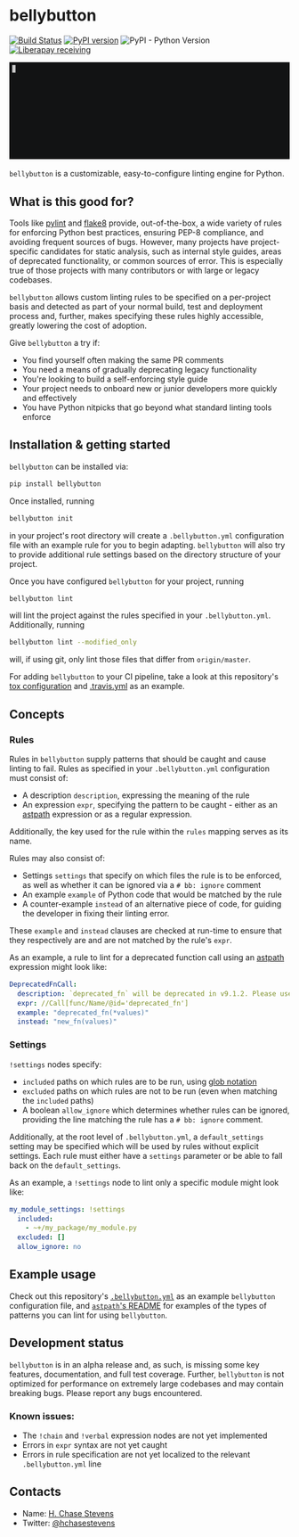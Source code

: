 # bellybutton

[![Build Status](https://travis-ci.org/hchasestevens/bellybutton.svg?branch=master)](https://travis-ci.org/hchasestevens/bellybutton) [![PyPI version](https://badge.fury.io/py/bellybutton.svg)](https://badge.fury.io/py/bellybutton) ![PyPI - Python Version](https://img.shields.io/pypi/pyversions/bellybutton.svg) [![Liberapay receiving](https://img.shields.io/liberapay/receives/hchasestevens.svg)](https://liberapay.com/hchasestevens/)

<img src="demo.gif" width="642">

`bellybutton` is a customizable, easy-to-configure linting engine for Python. 

## What is this good for?

Tools like [pylint](https://www.pylint.org/) and [flake8](http://flake8.pycqa.org/en/latest/#) provide, 
out-of-the-box, a wide variety of rules for enforcing Python best practices, ensuring PEP-8 compliance, 
and avoiding frequent sources of bugs. However, many projects have project-specific candidates for 
static analysis, such as internal style guides, areas of deprecated functionality, or common sources 
of error. This is especially true of those projects with many contributors or with large or legacy 
codebases.

`bellybutton` allows custom linting rules to be specified on a per-project basis and detected as part of
your normal build, test and deployment process and, further, makes specifying these rules highly 
accessible, greatly lowering the cost of adoption.

Give `bellybutton` a try if:
* You find yourself often making the same PR comments
* You need a means of gradually deprecating legacy functionality
* You're looking to build a self-enforcing style guide
* Your project needs to onboard new or junior developers more quickly and effectively
* You have Python nitpicks that go beyond what standard linting tools enforce

## Installation & getting started 

`bellybutton` can be installed via:
```bash
pip install bellybutton
```

Once installed, running
```bash
bellybutton init
```
in your project's root directory will create a `.bellybutton.yml` configuration file with an example 
rule for you to begin adapting. `bellybutton` will also try to provide additional rule settings based
on the directory structure of your project.

Once you have configured `bellybutton` for your project, running 
```bash
bellybutton lint
```
will lint the project against the rules specified in your `.bellybutton.yml`. Additionally, running
```bash
bellybutton lint --modified_only
```
will, if using git, only lint those files that differ from `origin/master`.

For adding `bellybutton` to your CI pipeline, take a look at this repository's [tox configuration](tox.ini)
and [.travis.yml](.travis.yml) as an example.

## Concepts

### Rules

Rules in `bellybutton` supply patterns that should be caught and cause linting to fail. Rules as specified
in your `.bellybutton.yml` configuration must consist of:
* A description `description`, expressing the meaning of the rule
* An expression `expr`, specifying the pattern to be caught - either as an 
[astpath](https://github.com/hchasestevens/astpath) expression or as a regular expression.

Additionally, the key used for the rule within the `rules` mapping serves as its name.

Rules may also consist of:
* Settings `settings` that specify on which files the rule is to be enforced, as well as whether it can be
ignored via a `# bb: ignore` comment
* An example `example` of Python code that would be matched by the rule
* A counter-example `instead` of an alternative piece of code, for guiding the developer in fixing their
linting error.

These `example` and `instead` clauses are checked at run-time to ensure that they respectively are and are not
matched by the rule's `expr`.

As an example, a rule to lint for a deprecated function call using an [astpath](https://github.com/hchasestevens/astpath) expression might look like:
```yaml
DeprecatedFnCall:
  description: `deprecated_fn` will be deprecated in v9.1.2. Please use `new_fn` instead.
  expr: //Call[func/Name/@id='deprecated_fn']
  example: "deprecated_fn(*values)"
  instead: "new_fn(values)"
```

### Settings

`!settings` nodes specify:
* `included` paths on which rules are to be run, using [glob notation](https://docs.python.org/3.6/library/glob.html)
* `excluded` paths on which rules are not to be run (even when matching the `included` paths)
* A boolean `allow_ignore` which determines whether rules can be ignored, providing the line matching the
rule has a `# bb: ignore` comment.

Additionally, at the root level of `.bellybutton.yml`, a `default_settings` setting may be specified which
will be used by rules without explicit settings. Each rule must either have a `settings` parameter or be
able to fall back on the `default_settings`.

As an example, a `!settings` node to lint only a specific module might look like:
```yaml
my_module_settings: !settings
  included:
    - ~+/my_package/my_module.py
  excluded: []
  allow_ignore: no
```

## Example usage

Check out this repository's [`.bellybutton.yml`](.bellybutton.yml) as an example `bellybutton` configuration file, 
and [`astpath`'s README](https://github.com/hchasestevens/astpath/blob/master/README.md) for examples of the types 
of patterns you can lint for using `bellybutton`.

## Development status

`bellybutton` is in an alpha release and, as such, is missing some key features, documentation, 
and full test coverage. Further, `bellybutton` is not optimized for performance on extremely large 
codebases and may contain breaking bugs. Please report any bugs encountered.

### Known issues:
* The `!chain` and `!verbal` expression nodes are not yet implemented
* Errors in `expr` syntax are not yet caught
* Errors in rule specification are not yet localized to the relevant `.bellybutton.yml` line


## Contacts

* Name: [H. Chase Stevens](http://www.chasestevens.com)
* Twitter: [@hchasestevens](https://twitter.com/hchasestevens)
